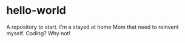 # hello-world
A repository to start.
I'm a stayed at home Mom that need to reinvent myself. Coding? Why not!

